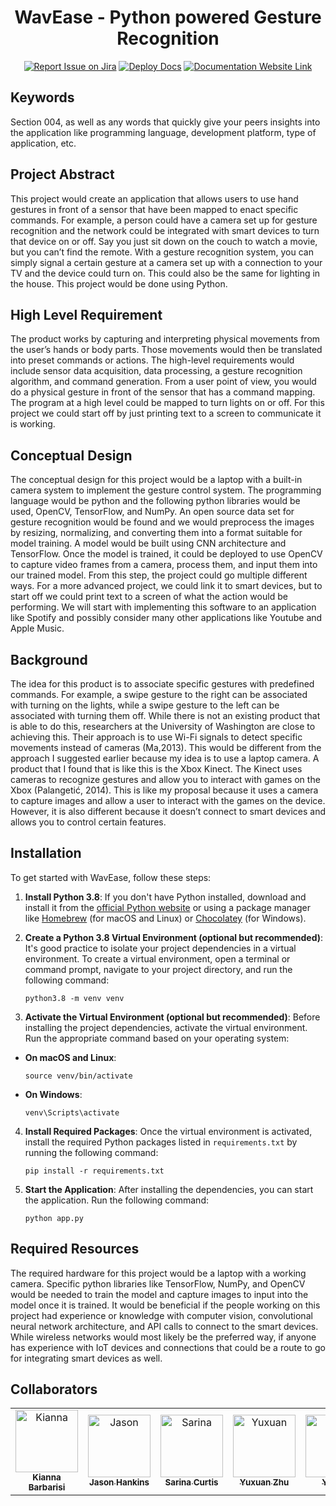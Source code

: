 <div align="center">

# WavEase - Python powered Gesture Recognition
[![Report Issue on Jira](https://img.shields.io/badge/Report%20Issues-Jira-0052CC?style=flat&logo=jira-software)](https://temple-cis-projects-in-cs.atlassian.net/jira/software/c/projects/DT/issues)
[![Deploy Docs](https://github.com/ApplebaumIan/tu-cis-4398-docs-template/actions/workflows/deploy.yml/badge.svg)](https://github.com/ApplebaumIan/tu-cis-4398-docs-template/actions/workflows/deploy.yml)
[![Documentation Website Link](https://img.shields.io/badge/-Documentation%20Website-brightgreen)](https://applebaumian.github.io/tu-cis-4398-docs-template/)


</div>


## Keywords

Section 004, as well as any words that quickly give your peers insights into the application like programming language, development platform, type of application, etc.

## Project Abstract

This project would create an application that allows users to use hand gestures in front of a sensor that have been mapped to enact specific commands. For example, a person could have a camera set up for gesture recognition and the network could be integrated with smart devices to turn that device on or off. Say you just sit down on the couch to watch a movie, but you can’t find the remote. With a gesture recognition system, you can simply signal a certain gesture at a camera set up with a connection to your TV and the device could turn on. This could also be the same for lighting in the house. This project would be done using Python.

## High Level Requirement

The product works by capturing and interpreting physical movements from the user’s hands or body parts. Those movements would then be translated into preset commands or actions. The high-level requirements would include sensor data acquisition, data processing, a gesture recognition algorithm, and command generation. From a user point of view, you would do a physical gesture in front of the sensor that has a command mapping. The program at a high level could be mapped to turn lights on or off. For this project we could start off by just printing text to a screen to communicate it is working.

## Conceptual Design

The conceptual design for this project would be a laptop with a built-in camera system to implement the gesture control system. The programming language would be python and the following python libraries would be used, OpenCV, TensorFlow, and NumPy. An open source data set for gesture recognition would be found and we would preprocess the images by resizing, normalizing, and converting them into a format suitable for model training. A model would be built using CNN architecture and TensorFlow. Once the model is trained, it could be deployed to use OpenCV to capture video frames from a camera, process them, and input them into our trained model. From this step, the project could go multiple different ways. For a more advanced project, we could link it to smart devices, but to start off we could print text to a screen of what the action would be performing. We will start with implementing this software to an application like Spotify and possibly consider many other applications like Youtube and Apple Music.

## Background

The idea for this product is to associate specific gestures with predefined commands. For example, a swipe gesture to the right can be associated with turning on the lights, while a swipe gesture to the left can be associated with turning them off. While there is not an existing product that is able to do this, researchers at the University of Washington are close to achieving this. Their approach is to use Wi-Fi signals to detect specific movements instead of cameras (Ma,2013). This would be different from the approach I suggested earlier because my idea is to use a laptop camera. A product that I found that is like this is the Xbox Kinect. The Kinect uses cameras to recognize gestures and allow you to interact with games on the Xbox (Palangetić, 2014). This is like my proposal because it uses a camera to capture images and allow a user to interact with the games on the device. However, it is also different because it doesn’t connect to smart devices and allows you to control certain features.
## Installation

To get started with WavEase, follow these steps:

1. **Install Python 3.8**: If you don't have Python installed, download and install it from the [official Python website](https://www.python.org/downloads/) or using a package manager like [Homebrew](https://brew.sh/) (for macOS and Linux) or [Chocolatey](https://chocolatey.org/) (for Windows).

2. **Create a Python 3.8 Virtual Environment (optional but recommended)**: It's good practice to isolate your project dependencies in a virtual environment. To create a virtual environment, open a terminal or command prompt, navigate to your project directory, and run the following command:
   
   ```
   python3.8 -m venv venv
   ```
3. **Activate the Virtual Environment (optional but recommended)**: Before installing the project dependencies, activate the virtual environment. Run the appropriate command based on your operating system:

- **On macOS and Linux**:
  ```
  source venv/bin/activate
  ```

- **On Windows**:
  ```
  venv\Scripts\activate
  ```

4. **Install Required Packages**: Once the virtual environment is activated, install the required Python packages listed in `requirements.txt` by running the following command:
   ```
   pip install -r requirements.txt
   ```
5. **Start the Application**: After installing the dependencies, you can start the application. Run the following command:
   ```
   python app.py
   ```
## Required Resources

The required hardware for this project would be a laptop with a working camera. Specific python libraries like TensorFlow, NumPy, and OpenCV would be needed to train the model and capture images to input into the model once it is trained. It would be beneficial if the people working on this project had experience or knowledge with computer vision, convolutional neural network architecture, and API calls to connect to the smart devices. While wireless networks would most likely be the preferred way, if anyone has experience with IoT devices and connections that could be a route to go for integrating smart devices as well.

## Collaborators

[//]: # ( readme: collaborators -start )
<table>
<tr>
    <td align="center">
        <a href="https://github.com/kbarbarisi">
            <img src="https://avatars.githubusercontent.com/u/73039627?v=4" width="100;" alt="Kianna"/>
            <br />
            <sub><b>Kianna Barbarisi</b></sub>
        </a>
    </td>
    <td align="center">
        <a href="https://github.com/tul53850">
            <img src="https://avatars.githubusercontent.com/u/111989518?v=4" width="100;" alt="Jason"/>
            <br />
            <sub><b>Jason Hankins</b></sub>
        </a>
    </td>
    <td align="center">
        <a href="https://github.com/SarinaCurtis">
            <img src="https://avatars.githubusercontent.com/u/81874704?v=4" width="100;" alt="Sarina"/>
            <br />
            <sub><b>Sarina Curtis</b></sub>
        </a>
    </td>
    <td align="center">
        <a href="https://github.com/tun71427">
            <img src="https://avatars.githubusercontent.com/u/123014326?v=4" width="100;" alt="Yuxuan"/>
            <br />
            <sub><b>Yuxuan Zhu</b></sub>
        </a>
    </td>
    <td align="center">
        <a href="https://github.com/LeeMamori">
            <img src="https://avatars.githubusercontent.com/u/123014841?v=4" width="100;" alt="Yang"/>
            <br />
            <sub><b>Yang Li</b></sub>
        </a>
    </td>
    <td align="center">
        <a href="https://github.com/tuk85473">
            <img src="https://avatars.githubusercontent.com/u/97626755?v=4" width="100;" alt="Ashley"/>
            <br />
            <sub><b>Ashley Jones</b></sub>
        </a>
    </td>
    <td align="center">
        <a href="">
            <img src="https://avatars.githubusercontent.com/u/97626755?v=4" width="100;" alt="Ashley"/>
            <br />
            <sub><b>Ashley Jones</b></sub>
        </a>
    </td>
   </tr>
</table>

[//]: # ( readme: collaborators -end )
